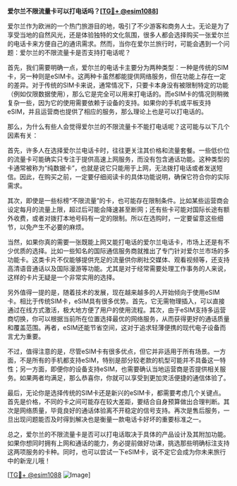 **爱尔兰不限流量卡可以打电话吗？[[TG💪+ @esim1088](https://t.me/s/esim1088)]**

爱尔兰作为欧洲的一个热门旅游目的地，吸引了不少游客和商务人士。无论是为了享受当地的自然风光，还是体验独特的文化氛围，很多人都会选择购买一张爱尔兰的电话卡来方便自己的通讯需求。然而，当你在爱尔兰旅行时，可能会遇到一个问题：爱尔兰的不限流量卡是否支持打电话呢？

首先，我们需要明确一点，爱尔兰的电话卡主要分为两种类型：一种是传统的SIM卡，另一种则是eSIM卡。这两种卡虽然都能提供网络服务，但在功能上存在一定的差异。对于传统的SIM卡来说，通常情况下，只要卡本身没有被限制特定的功能（例如仅限数据使用），那么它是完全可以用来打电话的。而eSIM卡的情况则稍微复杂一些，因为它的使用需要依赖于设备的支持。如果你的手机或平板支持eSIM，并且运营商也提供了相应的服务，那么理论上也是可以打电话的。

那么，为什么有些人会觉得爱尔兰的不限流量卡不能打电话呢？这可能与以下几个因素有关：

首先，许多人在选择爱尔兰电话卡时，往往更关注其价格和流量套餐。一些低价位的流量卡可能确实只专注于提供高速上网服务，而没有包含通话功能。这种类型的卡通常被称为“纯数据卡”，也就是说它只能用于上网，无法拨打电话或者发送短信。因此，在购买之前，一定要仔细阅读卡的具体功能说明，确保它符合你的实际需求。

其次，即使是一些标榜“不限流量”的卡，也可能存在限制条件。比如某些运营商会设定每月的流量上限，超过后可能会降速甚至断网；还有些卡可能对国际长途有额外收费，或者对拨打本地号码有一定的限制。所以在选购时，一定要留意这些细节，以免产生不必要的麻烦。

当然，如果你真的需要一张既能上网又能打电话的爱尔兰电话卡，市场上还是有不少优质的选择。比如一些知名的国际通信服务商就推出了专门针对爱尔兰市场的多功能卡。这类卡片不仅能够提供充足的流量供你刷社交媒体、观看视频等，还支持高清语音通话以及国际漫游等功能。尤其是对于经常需要处理工作事务的人来说，这样的卡片无疑是一个非常实用的选择。

另外值得一提的是，随着技术的发展，现在越来越多的人开始倾向于使用eSIM卡。相比于传统SIM卡，eSIM具有很多优势。首先，它无需物理插入，可以直接通过在线方式激活，极大地方便了用户的使用流程。其次，由于eSIM支持多运营商切换，你可以根据当前所在位置选择最优的网络服务，从而获得更好的通话质量和覆盖范围。再者，eSIM还能节省空间，这对于追求轻薄便携的现代电子设备而言尤为重要。

不过，值得注意的是，尽管eSIM卡有很多优点，但它并非适用于所有场景。一方面，不是所有的手机都支持eSIM，特别是部分较老款的机型可能并不具备这一特性；另一方面，即便你的设备支持eSIM，也需要确认当地运营商是否提供相关服务。如果两者均满足，那么恭喜你，你就可以享受到更加灵活便捷的通信体验了。

最后，无论你是选择传统的SIM卡还是新兴的eSIM卡，都需要考虑几个关键点。首先是价格，不同的卡之间可能存在较大差距，要结合自身预算做出合理判断。其次是网络质量，毕竟良好的通话体验离不开稳定的信号支持。再次是售后服务，一旦出现问题能否及时得到解决也是衡量一款电话卡好坏的重要标准之一。

总之，爱尔兰的不限流量卡是否可以打电话取决于具体的产品设计及其附加功能。如果你想同时拥有上网和通话的能力，务必提前做好功课，挑选那些明确标注支持这两项服务的卡种。同时，也可以尝试一下eSIM卡，说不定它会成为你未来旅行中的新宠儿哦！

[[TG💪+ @esim1088](https://t.me/s/esim1088) ![Image](https://i.postimg.cc/4NQfJmqS/Snipaste-2025-05-13-00-14-12.png)]